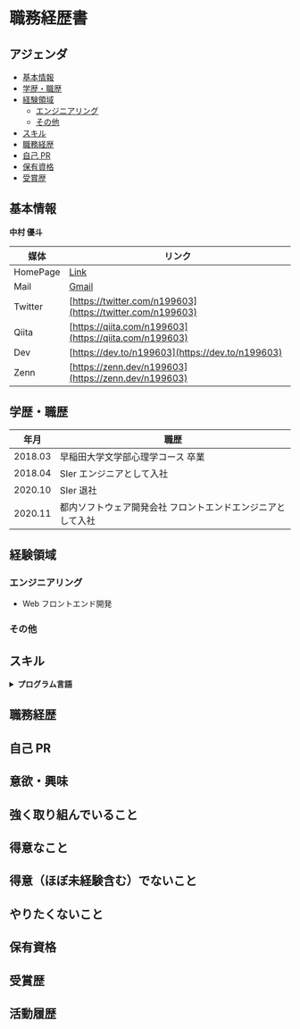 # 職務経歴書

## アジェンダ

- [基本情報](#基本情報)
- [学歴・職歴](#学歴職歴)
- [経験領域](#経験領域)
  - [エンジニアリング](#エンジニアリング)
  - [その他](#その他)
- [スキル](#スキル)
- [職務経歴](#職務経歴)
- [自己 PR](#自己pr)
- [保有資格](#保有資格)
- [受賞歴](#受賞歴)

## 基本情報

**中村 優斗**

| 媒体     | リンク                                                              |
| -------- | ------------------------------------------------------------------- |
| HomePage | [Link](https://www.notion.so/Yuto-0fb327b5bfbf49ff87bf04810d0ee51b) |
| Mail     | [Gmail](yutonakamura0320@gmail.com)                                 |
| Twitter  | [https://twitter.com/n199603](https://twitter.com/n199603)          |
| Qiita    | [https://qiita.com/n199603](https://qiita.com/n199603)              |
| Dev      | [https://dev.to/n199603](https://dev.to/n199603)                    |
| Zenn     | [https://zenn.dev/n199603](https://zenn.dev/n199603)                |

## 学歴・職歴

| 年月    | 職歴                                                        |
| ------- | ----------------------------------------------------------- |
| 2018.03 | 早稲田大学文学部心理学コース 卒業                           |
| 2018.04 | SIer エンジニアとして入社                                   |
| 2020.10 | SIer 退社                                                   |
| 2020.11 | 都内ソフトウェア開発会社 フロントエンドエンジニアとして入社 |

## 経験領域

### エンジニアリング

- Web フロントエンド開発

### その他

## スキル

<details>
<summary><strong>プログラム言語</strong></summary>

- HTML
- CSS
- JavaScript
- TypeScript

等

</details>

## 職務経歴

## 自己 PR

## 意欲・興味

## 強く取り組んでいること

## 得意なこと

## 得意（ほぼ未経験含む）でないこと

## やりたくないこと

## 保有資格

## 受賞歴

## 活動履歴
